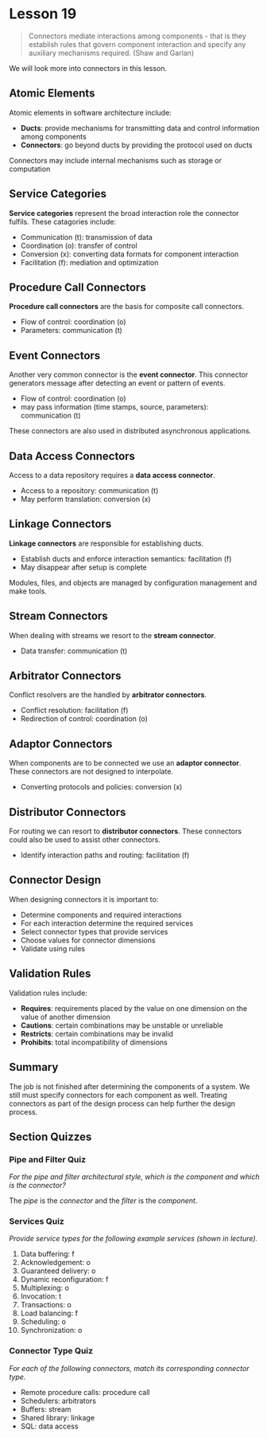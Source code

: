 # Lesson 19

> Connectors mediate interactions among components - that is they establish rules that govern component interaction and specify any auxiliary mechanisms required. (Shaw and Garlan)

We will look more into connectors in this lesson.

## Atomic Elements

Atomic elements in software architecture include:

- **Ducts**: provide mechanisms for transmitting data and control information among components
- **Connectors**: go beyond ducts by providing the protocol used on ducts

Connectors may include internal mechanisms such as storage or computation

## Service Categories

**Service categories** represent the broad interaction role the connector fulfils. These catagories include:

- Communication (t): transmission of data
- Coordination (o): transfer of control
- Conversion (x): converting data formats for component interaction
- Facilitation (f): mediation and optimization

## Procedure Call Connectors

**Procedure call connectors** are the basis for composite call connectors.

- Flow of control: coordination (o)
- Parameters: communication (t)

## Event Connectors

Another very common connector is the **event connector**. This connector generators message after detecting an event or pattern of events.

- Flow of control: coordination (o)
- may pass information (time stamps, source, parameters): communication (t)

These connectors are also used in distributed asynchronous applications.

## Data Access Connectors

Access to a data repository requires a **data access connector**.

- Access to a repository: communication (t)
- May perform translation: conversion (x)

## Linkage Connectors

**Linkage connectors** are responsible for establishing ducts.

- Establish ducts and enforce interaction semantics: facilitation (f)
- May disappear after setup is complete

Modules, files, and objects are managed by configuration management and make tools.

## Stream Connectors

When dealing with streams we resort to the **stream connector**.

- Data transfer: communication (t)

## Arbitrator Connectors

Conflict resolvers are the handled by **arbitrator connectors**.

- Conflict resolution: facilitation (f)
- Redirection of control: coordination (o)

## Adaptor Connectors

When components are to be connected we use an **adaptor connector**. These connectors are not designed to interpolate.

- Converting protocols and policies: conversion (x)

## Distributor Connectors

For routing we can resort to **distributor connectors**. These connectors could also be used to assist other connectors.

- Identify interaction paths and routing: facilitation (f)

## Connector Design

When designing connectors it is important to:

- Determine components and required interactions
- For each interaction determine the required services
- Select connector types that provide services
- Choose values for connector dimensions
- Validate using rules

## Validation Rules

Validation rules include:

- **Requires**: requirements placed by the value on one dimension on the value of another dimension
- **Cautions**: certain combinations may be unstable or unreliable
- **Restricts**: certain combinations may be invalid
- **Prohibits**: total incompatibility of dimensions

## Summary

The job is not finished after determining the components of a system. We still must specify connectors for each component as well. Treating connectors as part of the design process can help further the design process.

## Section Quizzes

### Pipe and Filter Quiz

_For the pipe and filter architectural style, which is the component and which is the connector?_

The _pipe_ is the _connector_ and the _filter_ is the _component_.

### Services Quiz

_Provide service types for the following example services (shown in lecture)._

1. Data buffering: f
2. Acknowledgement: o
3. Guaranteed delivery: o
4. Dynamic reconfiguration: f
5. Multiplexing: o
6. Invocation: t
7. Transactions: o
8. Load balancing: f
9. Scheduling: o
10. Synchronization: o

### Connector Type Quiz

_For each of the following connectors, match its corresponding connector type._

- Remote procedure calls: procedure call
- Schedulers: arbitrators
- Buffers: stream
- Shared library: linkage
- SQL: data access

